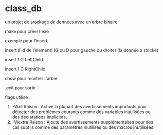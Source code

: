 # class_db
un projet de srockage de données avec un arbre binaire

make pour créer l'exe


exemple pour l'insert

insert (l'id de l'element) (G ou D pour gauche ou droite) (la donnée a stocké)

insert 1 G LeftChild

insert 1 D RightChild


show pour montrer l'arbre

.exit pour sortir 


flags utilisé 

1. -Wall
Raison : Active la plupart des avertissements importants pour détecter des problèmes courants comme des variables inutilisées ou des déclarations implicites.
2. -Wextra
Raison : Ajoute des avertissements supplémentaires pour des cas subtils comme des paramètres inutilisés ou des macros inutilisées.




